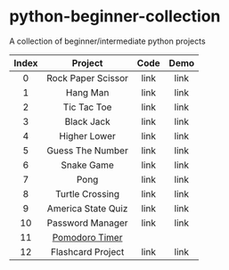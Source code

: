 # python-beginner-collection

A collection of beginner/intermediate python projects

| Index | Project | Code | Demo |
|:-:|:-:|:-:|:-:|
| 0 | Rock Paper Scissor | link | link |
| 1 | Hang Man | link | link |
| 2 | Tic Tac Toe | link | link |
| 3 | Black Jack | link | link |
| 4 | Higher Lower | link | link |
| 5 | Guess The Number | link | link |
| 6 | Snake Game | link | link |
| 7 | Pong | link | link |
| 8 | Turtle Crossing | link | link |
| 9 | America State Quiz | link | link |
| 10 | Password Manager | link | link |
| 11 | [Pomodoro Timer](https://github.com/BonsenW/python-beginner-collection/blob/master/proj/Pomodoro%20Timer/README.md) |
| 12 | Flashcard Project | link | link |

